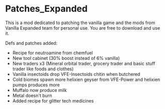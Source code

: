 # Patches_Expanded

This is a mod dedicated to patching the vanilla game and the mods from Vanilla Expanded team for personal use. You are free to download and use it.

Defs and patches added:
- Recipe for neutroamine from chemfuel
- New tool cabinet (30% boost instead of 6% vanilla)
- New traders x3 (Mineral orbital trader, grocery trader and basic stuff trader like foods and clothes)
- Vanilla insectoids drop VFE-Insectoids chitin when butchered
- Cold biomes spawn more helixien geyser from VFE-Power and helixien pumps produces more
- Muffalo now produce milk
- Metal doesn't burn
- Added recipe for glitter tech medicines
